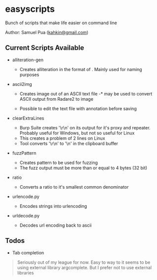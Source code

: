 # easyscripts
Bunch of scripts that make life easier on command line

Author: Samuel Pua (kahkin@gmail.com)

## Current Scripts Available
* alliteration-gen
     * Creates alliteration in the format of <adjective> <noun>. Mainly used for naming purposes
  
* ascii2img
     * Creates image out of an ASCII text file -* may be used to convert ASCII output from Radare2 to image

     * Possible to edit the text file with annotation before saving

* clearExtraLines
     * Burp Suite creates '\r\n' on its output for it's proxy and repeater. Probably useful for Windows, but not so useful for Linux
     * This creates a problem of 2 lines on Linux
     * Tool converts '\r\n' to '\n' in the clipboard buffer

* fuzzPattern
     * Creates pattern to be used for fuzzing
     * The fuzz output must be more than or equal to 4 bytes (32 bit)

* ratio
     * Converts a ratio to it's smallest common denominator

* urlencode.py
     * Encodes strings into urlencoding

* urldecode.py
     * Decodes url encoding back to ascii


## Todos
- Tab completion
> Seriously out of my league for now. Easy to way to it seems to be using external library argcomplete. But I prefer not to use external libraries
